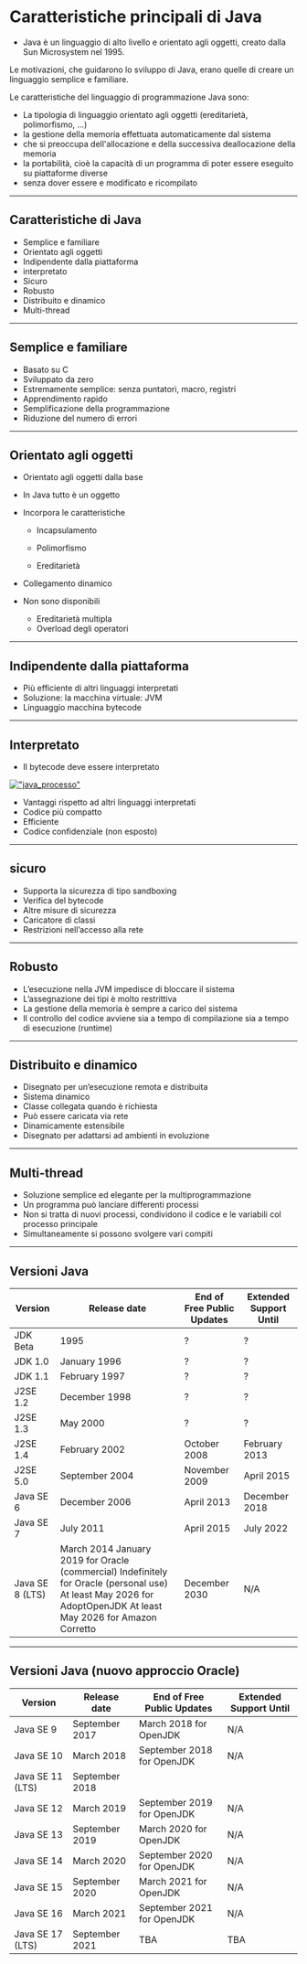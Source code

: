 # Caratteristiche principali di Java

* Java è un linguaggio di alto livello e orientato agli oggetti, creato dalla Sun Microsystem nel 1995.

Le motivazioni, che guidarono lo sviluppo di Java, erano quelle di creare un linguaggio semplice e familiare. 

Le caratteristiche del linguaggio di programmazione Java sono:

* La tipologia di linguaggio orientato agli oggetti (ereditarietà, polimorfismo, ...)
* la gestione della memoria effettuata automaticamente dal sistema 
* che si preoccupa dell'allocazione e della successiva deallocazione della memoria 
* la portabilità, cioè la capacità di un programma di poter essere eseguito su piattaforme diverse 
* senza dover essere e modificato e ricompilato

---

## Caratteristiche di Java

* Semplice e familiare
* Orientato agli oggetti
* Indipendente dalla piattaforma
* interpretato
* Sicuro
* Robusto
* Distribuito e dinamico
* Multi-thread

---

## Semplice e familiare

* Basato su C
* Sviluppato da zero
* Estremamente semplice: senza puntatori, macro, registri
* Apprendimento rapido
* Semplificazione della programmazione
* Riduzione del numero di errori

---

## Orientato agli oggetti

* Orientato agli oggetti dalla base
* In Java tutto è un oggetto
* Incorpora le caratteristiche

  * Incapsulamento

  * Polimorfismo

  * Ereditarietà
* Collegamento dinamico
* Non sono disponibili
  * Ereditarietà multipla
  * Overload degli operatori

---

## Indipendente dalla piattaforma

* Più efficiente di altri linguaggi interpretati
* Soluzione: la macchina virtuale: JVM
* Linguaggio macchina bytecode

---

## Interpretato

* Il bytecode deve essere interpretato

[!["java_processo"](http://www.bogliaccino.it/img/java_processo-400x87.jpg)](http://www.bogliaccino.it/corso-android-2-java-fondamentale/java_processo/)

* Vantaggi rispetto ad altri linguaggi interpretati
* Codice più compatto
* Efficiente
* Codice confidenziale (non esposto)

---

## sicuro

* Supporta la sicurezza di tipo sandboxing
* Verifica del bytecode
* Altre misure di sicurezza
* Caricatore di classi
* Restrizioni nell’accesso alla rete

---

## Robusto

* L’esecuzione nella JVM impedisce di bloccare il sistema
* L’assegnazione dei tipi è molto restrittiva
* La gestione della memoria è sempre a carico del sistema
* Il controllo del codice avviene sia a tempo di compilazione sia a tempo di esecuzione (runtime)

---

## Distribuito e dinamico

* Disegnato per un’esecuzione remota e distribuita
* Sistema dinamico
* Classe collegata quando è richiesta
* Può essere caricata via rete
* Dinamicamente estensibile
* Disegnato per adattarsi ad ambienti in evoluzione

---

## Multi-thread

* Soluzione semplice ed elegante per la multiprogrammazione
* Un programma può lanciare differenti processi
* Non si tratta di nuovi processi, condividono il codice e le variabili col processo principale
* Simultaneamente si possono svolgere vari compiti

---

## Versioni Java

Version|Release date|End of Free Public Updates|Extended Support Until
---|---|---|---
JDK Beta|1995|?|?
JDK 1.0|January 1996|?|?
JDK 1.1|February 1997|?|?
J2SE 1.2|December 1998|?|?
J2SE 1.3|May 2000|?|?
J2SE 1.4|February 2002|October 2008|February 2013
J2SE 5.0|September 2004|November 2009|April 2015
Java SE 6|December 2006|April 2013|December 2018
Java SE 7|July 2011|April 2015|July 2022
Java SE 8 (LTS)|March 2014 January 2019 for Oracle (commercial) Indefinitely for Oracle (personal use) At least May 2026 for AdoptOpenJDK At least May 2026 for Amazon Corretto|December 2030|N/A

---

## Versioni Java (nuovo approccio Oracle)

Version|Release date|End of Free Public Updates|Extended Support Until
---|---|---|---
Java SE 9|September 2017|March 2018 for OpenJDK|N/A
Java SE 10|March 2018|September 2018 for OpenJDK|N/A
Java SE 11 (LTS)|September 2018
Java SE 12|March 2019|September 2019 for OpenJDK|N/A
Java SE 13|September 2019|March 2020 for OpenJDK|N/A
Java SE 14|March 2020|September 2020 for OpenJDK|N/A
Java SE 15|September 2020|March 2021 for OpenJDK|N/A
Java SE 16|March 2021|September 2021 for OpenJDK|N/A
Java SE 17 (LTS)|September 2021|TBA|TBA 